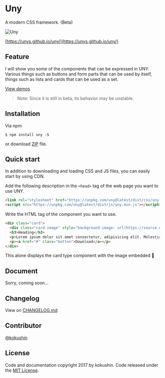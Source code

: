 # Uny

A modern CSS framework. (Beta)

![Uny](https://avatars1.githubusercontent.com/u/32477068?v=4&s=320)

[https://unys.github.io/uny/](https://unys.github.io/uny/)

## Feature

I will show you some of the components that can be expressed in UNY.  
Various things such as buttons and form parts that can be used by itself, things such as lists and cards that can be used as a set.

[View demos](https://unys.github.io/uny/demos/)

> Note: Since it is still in beta, its behavior may be unstable.

## Installation

Via npm

```shell
$ npm install uny -S
```

or download [ZIP](https://github.com/unys/uny/archive/master.zip) file.

## Quick start

In addition to downloading and loading CSS and JS files, you can easily start by using CDN.

Add the following description in the `<head>` tag of the web page you want to use UNY.

```html
<link rel="stylesheet" href="https://unpkg.com/uny@latest/dist/css/uny.min.css">
<script src="https://unpkg.com/uny@latest/dist/js/uny.min.js"></script>
```

Write the HTML tag of the component you want to use.

```html
<div class="card">
  <div class="card-image" style="background-image: url(https://source.unsplash.com/random);"></div>
  <h3>Heading</h3>
  <p>Lorem ipsum dolor sit amet consectetur, adipisicing elit. Molestiae, debitis.</p>
  <p><a href="#" class="button">Download</a></p>
</div>
```

This alone displays the card type component with the image embedded 🎉

## Document

Sorry, coming soon...

## Changelog

View on [CHANGELOG.md](https://github.com/unys/uny/blob/master/CHANGELOG.md)

## Contributor

[@kokushin](https://github.com/kokushin)

## License

Code and documentation copyright 2017 by kokushin. Code released under the [MIT License](https://github.com/kokushin/units/blob/master/LICENSE).
